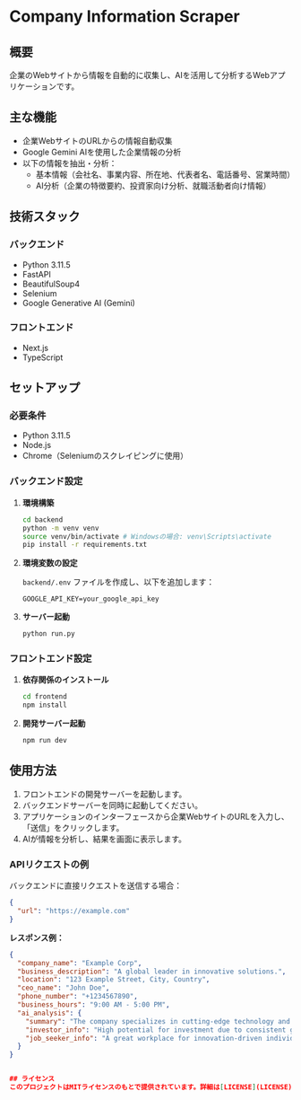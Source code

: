 
# Company Information Scraper

## 概要
企業のWebサイトから情報を自動的に収集し、AIを活用して分析するWebアプリケーションです。

## 主な機能
- 企業WebサイトのURLからの情報自動収集
- Google Gemini AIを使用した企業情報の分析
- 以下の情報を抽出・分析：
  - 基本情報（会社名、事業内容、所在地、代表者名、電話番号、営業時間）
  - AI分析（企業の特徴要約、投資家向け分析、就職活動者向け情報）

## 技術スタック

### バックエンド
- Python 3.11.5
- FastAPI
- BeautifulSoup4
- Selenium
- Google Generative AI (Gemini)

### フロントエンド
- Next.js
- TypeScript

## セットアップ

### 必要条件
- Python 3.11.5
- Node.js
- Chrome（Seleniumのスクレイピングに使用）

### バックエンド設定

1. **環境構築**

    ```bash
    cd backend
    python -m venv venv
    source venv/bin/activate # Windowsの場合: venv\Scripts\activate
    pip install -r requirements.txt
    ```

2. **環境変数の設定**

    `backend/.env` ファイルを作成し、以下を追加します：

    ```env
    GOOGLE_API_KEY=your_google_api_key
    ```

3. **サーバー起動**

    ```bash
    python run.py
    ```

### フロントエンド設定

1. **依存関係のインストール**

    ```bash
    cd frontend
    npm install
    ```

2. **開発サーバー起動**

    ```bash
    npm run dev
    ```

## 使用方法

1. フロントエンドの開発サーバーを起動します。
2. バックエンドサーバーを同時に起動してください。
3. アプリケーションのインターフェースから企業WebサイトのURLを入力し、「送信」をクリックします。
4. AIが情報を分析し、結果を画面に表示します。

### APIリクエストの例

バックエンドに直接リクエストを送信する場合：

```json
{
  "url": "https://example.com"
}
```

**レスポンス例：**

```json
{
  "company_name": "Example Corp",
  "business_description": "A global leader in innovative solutions.",
  "location": "123 Example Street, City, Country",
  "ceo_name": "John Doe",
  "phone_number": "+1234567890",
  "business_hours": "9:00 AM - 5:00 PM",
  "ai_analysis": {
    "summary": "The company specializes in cutting-edge technology and has a strong global presence.",
    "investor_info": "High potential for investment due to consistent growth.",
    "job_seeker_info": "A great workplace for innovation-driven individuals."
  }
}


## ライセンス
このプロジェクトはMITライセンスのもとで提供されています。詳細は[LICENSE](LICENSE)ファイルをご確認ください。


